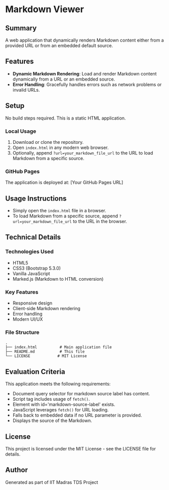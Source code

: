 # Markdown Viewer

## Summary
A web application that dynamically renders Markdown content either from a provided URL or from an embedded default source.

## Features
- **Dynamic Markdown Rendering**: Load and render Markdown content dynamically from a URL or an embedded source.
- **Error Handling**: Gracefully handles errors such as network problems or invalid URLs.

## Setup
No build steps required. This is a static HTML application.

### Local Usage
1. Download or clone the repository.
2. Open `index.html` in any modern web browser.
3. Optionally, append `?url=your_markdown_file_url` to the URL to load Markdown from a specific source.

### GitHub Pages
The application is deployed at: [Your GitHub Pages URL]

## Usage Instructions
- Simply open the `index.html` file in a browser.
- To load Markdown from a specific source, append `?url=your_markdown_file_url` to the URL in the browser.

## Technical Details

### Technologies Used
- HTML5
- CSS3 (Bootstrap 5.3.0)
- Vanilla JavaScript
- Marked.js (Markdown to HTML conversion)

### Key Features
- Responsive design
- Client-side Markdown rendering
- Error handling
- Modern UI/UX

### File Structure
```
.
├── index.html          # Main application file
├── README.md           # This file
└── LICENSE            # MIT License
```

## Evaluation Criteria
This application meets the following requirements:
- Document query selector for markdown source label has content.
- Script tag includes usage of `fetch()`.
- Element with id='markdown-source-label' exists.
- JavaScript leverages `fetch()` for URL loading.
- Falls back to embedded data if no URL parameter is provided.
- Displays the source of the Markdown.

## License
This project is licensed under the MIT License - see the LICENSE file for details.

## Author
Generated as part of IIT Madras TDS Project